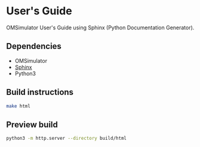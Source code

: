# User's Guide

OMSimulator User's Guide using Sphinx (Python Documentation Generator).

## Dependencies

 - OMSimulator
 - [Sphinx](http://sphinx-doc.org/)
 - Python3

## Build instructions

```bash
make html
```

## Preview build

```bash
python3 -m http.server --directory build/html
```
